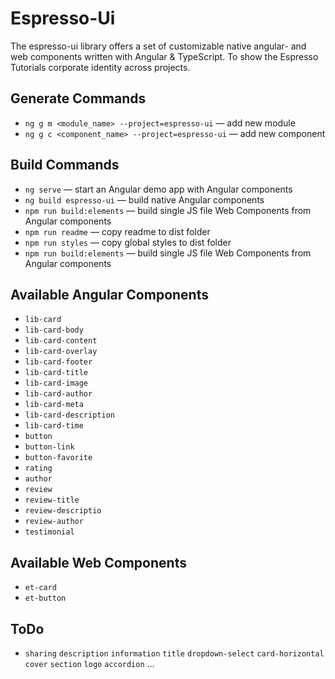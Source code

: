 # Espresso-Ui

The espresso-ui library offers a set of customizable native angular- and web components written with Angular & TypeScript. To show the Espresso Tutorials corporate identity across projects.

## Generate Commands

-   `ng g m <module_name> --project=espresso-ui` — add new module
-   `ng g c <component_name> --project=espresso-ui` — add new component 

## Build Commands

-   `ng serve` — start an Angular demo app with Angular components
-   `ng build espresso-ui` — build native Angular components
-   `npm run build:elements` — build single JS file Web Components from Angular components
-   `npm run readme` — copy readme to dist folder
-   `npm run styles` — copy global styles to dist folder
-   `npm run build:elements` — build single JS file Web Components from Angular components

## Available Angular Components

- `lib-card`
- `lib-card-body`
- `lib-card-content`
- `lib-card-overlay`
- `lib-card-footer`
- `lib-card-title`
- `lib-card-image`
- `lib-card-author`
- `lib-card-meta`
- `lib-card-description`
- `lib-card-time`
- `button`
- `button-link`
- `button-favorite`
- `rating`
- `author`
- `review`
- `review-title`
- `review-descriptio`
- `review-author`
- `testimonial`

## Available Web Components

- `et-card`
- `et-button`

## ToDo

- `sharing` `description` `information` `title` `dropdown-select` `card-horizontal` `cover` `section` `logo` `accordion` …
